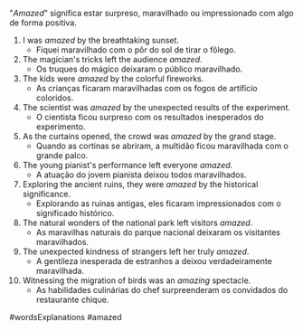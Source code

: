 "*Amazed*" significa estar surpreso, maravilhado ou impressionado com algo de forma positiva.

1. I was _amazed_ by the breathtaking sunset.
	- Fiquei maravilhado com o pôr do sol de tirar o fôlego.
2. The magician's tricks left the audience _amazed_.
	- Os truques do mágico deixaram o público maravilhado.
3. The kids were _amazed_ by the colorful fireworks.
	- As crianças ficaram maravilhadas com os fogos de artifício coloridos.
4. The scientist was _amazed_ by the unexpected results of the experiment.
	- O cientista ficou surpreso com os resultados inesperados do experimento.
5. As the curtains opened, the crowd was _amazed_ by the grand stage.
	- Quando as cortinas se abriram, a multidão ficou maravilhada com o grande palco.
6. The young pianist's performance left everyone _amazed_.
	- A atuação do jovem pianista deixou todos maravilhados.
7. Exploring the ancient ruins, they were _amazed_ by the historical significance.
	- Explorando as ruínas antigas, eles ficaram impressionados com o significado histórico.
8. The natural wonders of the national park left visitors _amazed_.
	- As maravilhas naturais do parque nacional deixaram os visitantes maravilhados.
9. The unexpected kindness of strangers left her truly _amazed_.
	- A gentileza inesperada de estranhos a deixou verdadeiramente maravilhada.
10. Witnessing the migration of birds was an _amazing_ spectacle.
	- As habilidades culinárias do chef surpreenderam os convidados do restaurante chique.

#wordsExplanations 
#amazed